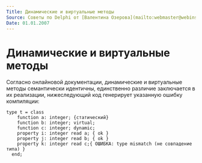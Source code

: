 ```yaml
---
Title: Динамические и виртуальные методы
Source: Советы по Delphi от [Валентина Озерова](mailto:webmaster@webinspector.com) Сборник Kuliba
Date: 01.01.2007
---
```



Динамические и виртуальные методы
=================================

Согласно онлайновой документации, динамические и виртуальные методы
семантически идентичны, единственно различие заключается в их
реализации, нижеследующий код генерирует указанную ошибку компиляции:

    type t = class
        function a: integer; {статический}
        function b: integer; virtual;
        function c: integer; dynamic;
        property i: integer read a; { ok }
        property j: integer read b; { ok }
        property k: integer read c;{ ОШИБКА: type mismatch (не совпадение типа) }
      end;



